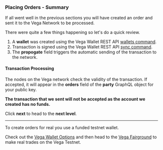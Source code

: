 ### Placing Orders - Summary

If all went well in the previous sections you will have created an order and sent it to the Vega Network to be processed.

There were quite a few things happening so let's do a quick review.

1. A **wallet** was created using the Vega Wallet REST API <a href="https://docs.fairground.vega.xyz/wallet-api/#sign-a-transaction" target="_blank">wallets command</a>.
2. Transaction is signed using the Vega Wallet REST API <a href="https://docs.fairground.vega.xyz/docs/api-howtos/submit-order/#4-compose-a-submit-order-message" target="_blank">sync command</a>.
3. The **propogate** field triggers the automatic sending of the transaction to the network.

#### Transaction Processing

The nodes on the Vega network check the validity of the transaction. If accepted, it will appear in the **orders** field of the **party** GraphQL object for your public key.

**The transaction that we sent will not be accepted as the account we created has no funds.**

Click **next** to head to the **next level**.
___
To create orders for real you use a funded testnet wallet.

Check out the <a href="https://docs.fairground.vega.xyz/docs/wallet/" target="_blank">Vega Wallet Options</a> and then head to the <a href="https://fairground.wtf/" target="_blank">Vega Fairground</a> to make real trades on the Vega Testnet.